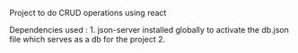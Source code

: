 Project to do CRUD operations using react

Dependencies used :
    1. json-server installed globally to activate the db.json file which serves as a db for the project
    2. 